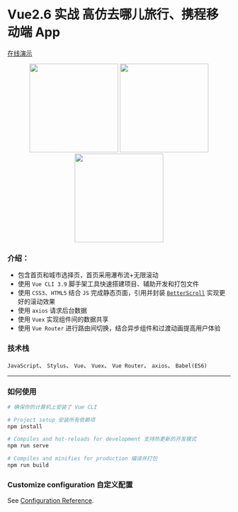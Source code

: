 # Vue2.6 实战 高仿去哪儿旅行、携程移动端 App
[在线演示](http://cuihaojie.top/travel)

<div style="text-align:center;">
    <img src="http://cuihaojie.top/IMG/Screenshot_2019-08-11-17-24-08-364_com.android.ch.png" style="width:200px;"/>
    <img src="http://cuihaojie.top/IMG/Screenshot_2019-08-11-17-24-29-380_com.android.ch.png" style="width:200px;"/>
    <img src="http://cuihaojie.top/IMG/Screenshot_2019-08-11-17-24-46-393_com.android.ch.png" style="width:200px"/>
</div>

### 介绍：
- 包含首页和城市选择页，首页采用瀑布流+无限滚动
- 使用 `Vue CLI 3.9` 脚手架工具快速搭建项目、辅助开发和打包文件
- 使用 `CSS3`、`HTML5` 结合 `JS` 完成静态页面，引用并封装 [`BetterScroll`](https://github.com/ustbhuangyi/better-scroll) 实现更好的滚动效果
- 使用 `axios` 请求后台数据
- 使用 `Vuex` 实现组件间的数据共享
- 使用 `Vue Router` 进行路由间切换，结合异步组件和过渡动画提高用户体验

### 技术栈
`JavaScript`、 `Stylus`、 `Vue`、 `Vuex`、 `Vue Router`、 `axios`、 `Babel(ES6)`



---

### 如何使用

```powershell
# 确保你的计算机上安装了 Vue CLI

# Project setup 安装所有依赖项
npm install

# Compiles and hot-reloads for development 支持热更新的开发模式
npm run serve

# Compiles and minifies for production 编译并打包
npm run build
```

### Customize configuration 自定义配置
See [Configuration Reference](https://cli.vuejs.org/config/).
